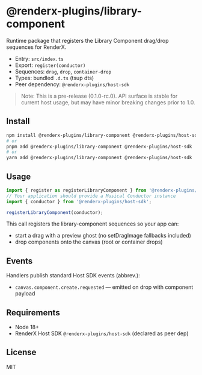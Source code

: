 # @renderx-plugins/library-component

Runtime package that registers the Library Component drag/drop sequences for RenderX.

- Entry: `src/index.ts`
- Export: `register(conductor)`
- Sequences: `drag`, `drop`, `container-drop`
- Types: bundled `.d.ts` (tsup dts)
- Peer dependency: `@renderx-plugins/host-sdk`

> Note: This is a pre-release (0.1.0-rc.0). API surface is stable for current host usage, but may have minor breaking changes prior to 1.0.

## Install

```bash
npm install @renderx-plugins/library-component @renderx-plugins/host-sdk
# or
pnpm add @renderx-plugins/library-component @renderx-plugins/host-sdk
# or
yarn add @renderx-plugins/library-component @renderx-plugins/host-sdk
```

## Usage

```ts
import { register as registerLibraryComponent } from '@renderx-plugins/library-component';
// Your application should provide a Musical Conductor instance
import { conductor } from '@renderx-plugins/host-sdk';

registerLibraryComponent(conductor);
```

This call registers the library-component sequences so your app can:
- start a drag with a preview ghost (no setDragImage fallbacks included)
- drop components onto the canvas (root or container drops)

## Events

Handlers publish standard Host SDK events (abbrev.):
- `canvas.component.create.requested` — emitted on drop with component payload

## Requirements
- Node 18+
- RenderX Host SDK `@renderx-plugins/host-sdk` (declared as peer dep)

## License
MIT
